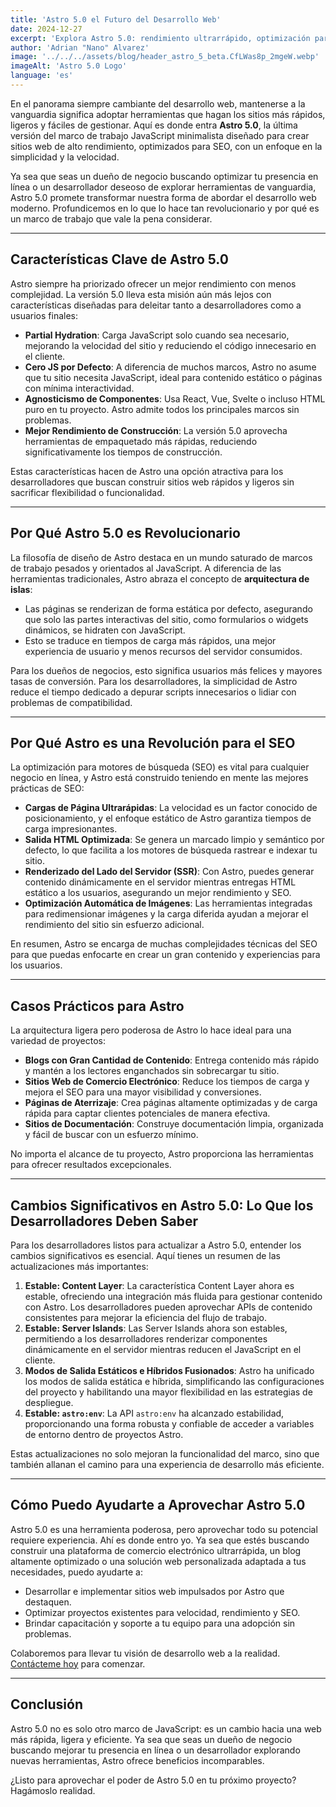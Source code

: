 ```yaml
---
title: 'Astro 5.0 el Futuro del Desarrollo Web'
date: 2024-12-27
excerpt: 'Explora Astro 5.0: rendimiento ultrarrápido, optimización para SEO y simplicidad para transformar tu desarrollo web. ¡Impulsa tu presencia en línea hoy!'
author: 'Adrian "Nano" Alvarez'
image: '../../../assets/blog/header_astro_5_beta.CfLWas8p_2mgeW.webp'
imageAlt: 'Astro 5.0 Logo'
language: 'es'
---
```


En el panorama siempre cambiante del desarrollo web, mantenerse a la vanguardia significa adoptar herramientas que hagan los sitios más rápidos, ligeros y fáciles de gestionar. Aquí es donde entra **Astro 5.0**, la última versión del marco de trabajo JavaScript minimalista diseñado para crear sitios web de alto rendimiento, optimizados para SEO, con un enfoque en la simplicidad y la velocidad.

Ya sea que seas un dueño de negocio buscando optimizar tu presencia en línea o un desarrollador deseoso de explorar herramientas de vanguardia, Astro 5.0 promete transformar nuestra forma de abordar el desarrollo web moderno. Profundicemos en lo que lo hace tan revolucionario y por qué es un marco de trabajo que vale la pena considerar.

---

## Características Clave de Astro 5.0

Astro siempre ha priorizado ofrecer un mejor rendimiento con menos complejidad. La versión 5.0 lleva esta misión aún más lejos con características diseñadas para deleitar tanto a desarrolladores como a usuarios finales:

- **Partial Hydration**: Carga JavaScript solo cuando sea necesario, mejorando la velocidad del sitio y reduciendo el código innecesario en el cliente.
- **Cero JS por Defecto**: A diferencia de muchos marcos, Astro no asume que tu sitio necesita JavaScript, ideal para contenido estático o páginas con mínima interactividad.
- **Agnosticismo de Componentes**: Usa React, Vue, Svelte o incluso HTML puro en tu proyecto. Astro admite todos los principales marcos sin problemas.
- **Mejor Rendimiento de Construcción**: La versión 5.0 aprovecha herramientas de empaquetado más rápidas, reduciendo significativamente los tiempos de construcción.

Estas características hacen de Astro una opción atractiva para los desarrolladores que buscan construir sitios web rápidos y ligeros sin sacrificar flexibilidad o funcionalidad.

---

## Por Qué Astro 5.0 es Revolucionario

La filosofía de diseño de Astro destaca en un mundo saturado de marcos de trabajo pesados y orientados al JavaScript. A diferencia de las herramientas tradicionales, Astro abraza el concepto de **arquitectura de islas**:

- Las páginas se renderizan de forma estática por defecto, asegurando que solo las partes interactivas del sitio, como formularios o widgets dinámicos, se hidraten con JavaScript.
- Esto se traduce en tiempos de carga más rápidos, una mejor experiencia de usuario y menos recursos del servidor consumidos.

Para los dueños de negocios, esto significa usuarios más felices y mayores tasas de conversión. Para los desarrolladores, la simplicidad de Astro reduce el tiempo dedicado a depurar scripts innecesarios o lidiar con problemas de compatibilidad.

---

## Por Qué Astro es una Revolución para el SEO

La optimización para motores de búsqueda (SEO) es vital para cualquier negocio en línea, y Astro está construido teniendo en mente las mejores prácticas de SEO:

- **Cargas de Página Ultrarápidas**: La velocidad es un factor conocido de posicionamiento, y el enfoque estático de Astro garantiza tiempos de carga impresionantes.
- **Salida HTML Optimizada**: Se genera un marcado limpio y semántico por defecto, lo que facilita a los motores de búsqueda rastrear e indexar tu sitio.
- **Renderizado del Lado del Servidor (SSR)**: Con Astro, puedes generar contenido dinámicamente en el servidor mientras entregas HTML estático a los usuarios, asegurando un mejor rendimiento y SEO.
- **Optimización Automática de Imágenes**: Las herramientas integradas para redimensionar imágenes y la carga diferida ayudan a mejorar el rendimiento del sitio sin esfuerzo adicional.

En resumen, Astro se encarga de muchas complejidades técnicas del SEO para que puedas enfocarte en crear un gran contenido y experiencias para los usuarios.

---

## Casos Prácticos para Astro

La arquitectura ligera pero poderosa de Astro lo hace ideal para una variedad de proyectos:

- **Blogs con Gran Cantidad de Contenido**: Entrega contenido más rápido y mantén a los lectores enganchados sin sobrecargar tu sitio.
- **Sitios Web de Comercio Electrónico**: Reduce los tiempos de carga y mejora el SEO para una mayor visibilidad y conversiones.
- **Páginas de Aterrizaje**: Crea páginas altamente optimizadas y de carga rápida para captar clientes potenciales de manera efectiva.
- **Sitios de Documentación**: Construye documentación limpia, organizada y fácil de buscar con un esfuerzo mínimo.

No importa el alcance de tu proyecto, Astro proporciona las herramientas para ofrecer resultados excepcionales.

---

## Cambios Significativos en Astro 5.0: Lo Que los Desarrolladores Deben Saber

Para los desarrolladores listos para actualizar a Astro 5.0, entender los cambios significativos es esencial. Aquí tienes un resumen de las actualizaciones más importantes:

1. **Estable: Content Layer**: La característica Content Layer ahora es estable, ofreciendo una integración más fluida para gestionar contenido con Astro. Los desarrolladores pueden aprovechar APIs de contenido consistentes para mejorar la eficiencia del flujo de trabajo.
2. **Estable: Server Islands**: Las Server Islands ahora son estables, permitiendo a los desarrolladores renderizar componentes dinámicamente en el servidor mientras reducen el JavaScript en el cliente.
3. **Modos de Salida Estáticos e Híbridos Fusionados**: Astro ha unificado los modos de salida estática e híbrida, simplificando las configuraciones del proyecto y habilitando una mayor flexibilidad en las estrategias de despliegue.
4. **Estable: `astro:env`**: La API `astro:env` ha alcanzado estabilidad, proporcionando una forma robusta y confiable de acceder a variables de entorno dentro de proyectos Astro.

Estas actualizaciones no solo mejoran la funcionalidad del marco, sino que también allanan el camino para una experiencia de desarrollo más eficiente.

---

## Cómo Puedo Ayudarte a Aprovechar Astro 5.0

Astro 5.0 es una herramienta poderosa, pero aprovechar todo su potencial requiere experiencia. Ahí es donde entro yo. Ya sea que estés buscando construir una plataforma de comercio electrónico ultrarrápida, un blog altamente optimizado o una solución web personalizada adaptada a tus necesidades, puedo ayudarte a:

- Desarrollar e implementar sitios web impulsados por Astro que destaquen.
- Optimizar proyectos existentes para velocidad, rendimiento y SEO.
- Brindar capacitación y soporte a tu equipo para una adopción sin problemas.

Colaboremos para llevar tu visión de desarrollo web a la realidad. [Contácteme hoy](https://www.adrian-alvarez.dev/es/contact) para comenzar.

---

## Conclusión

Astro 5.0 no es solo otro marco de JavaScript: es un cambio hacia una web más rápida, ligera y eficiente. Ya sea que seas un dueño de negocio buscando mejorar tu presencia en línea o un desarrollador explorando nuevas herramientas, Astro ofrece beneficios incomparables.

¿Listo para aprovechar el poder de Astro 5.0 en tu próximo proyecto? Hagámoslo realidad.

